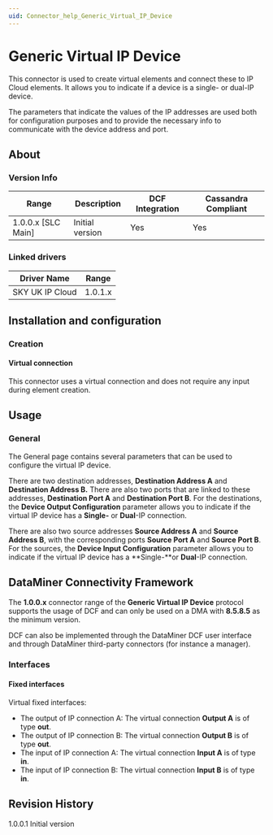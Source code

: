 ```yaml
---
uid: Connector_help_Generic_Virtual_IP_Device
---
```


# Generic Virtual IP Device

This connector is used to create virtual elements and connect these to IP Cloud elements. It allows you to indicate if a device is a single- or dual-IP device.

The parameters that indicate the values of the IP addresses are used both for configuration purposes and to provide the necessary info to communicate with the device address and port.

## About

### Version Info

| Range | Description | DCF Integration | Cassandra Compliant |
|----------------------|-----------------|---------------------|-------------------------|
| 1.0.0.x \[SLC Main\] | Initial version | Yes                 | Yes                     |

### Linked drivers

| **Driver Name** | **Range** |
|-----------------|-----------|
| SKY UK IP Cloud | 1.0.1.x   |

## Installation and configuration

### Creation

#### Virtual connection

This connector uses a virtual connection and does not require any input during element creation.

## Usage

### General

The General page contains several parameters that can be used to configure the virtual IP device.

There are two destination addresses, **Destination Address A** and **Destination Address B.** There are also two ports that are linked to these addresses, **Destination Port A** and **Destination Port B**. For the destinations, the **Device Output Configuration** parameter allows you to indicate if the virtual IP device has a **Single-** or **Dual**-IP connection.

There are also two source addresses **Source Address A** and **Source Address B**, with the corresponding ports **Source Port A** and **Source Port B**. For the sources, the **Device Input Configuration** parameter allows you to indicate if the virtual IP device has a **Single-**or **Dual**-IP connection.

## DataMiner Connectivity Framework

The **1.0.0.x** connector range of the **Generic Virtual IP Device** protocol supports the usage of DCF and can only be used on a DMA with **8.5.8.5** as the minimum version.

DCF can also be implemented through the DataMiner DCF user interface and through DataMiner third-party connectors (for instance a manager).

### Interfaces

#### Fixed interfaces

Virtual fixed interfaces:

- The output of IP connection A: The virtual connection **Output A** is of type **out**.
- The output of IP connection B: The virtual connection **Output B** is of type **out**.
- The input of IP connection A: The virtual connection **Input A** is of type **in**.
- The input of IP connection B: The virtual connection **Input B** is of type **in**.

## Revision History

1.0.0.1 Initial version
